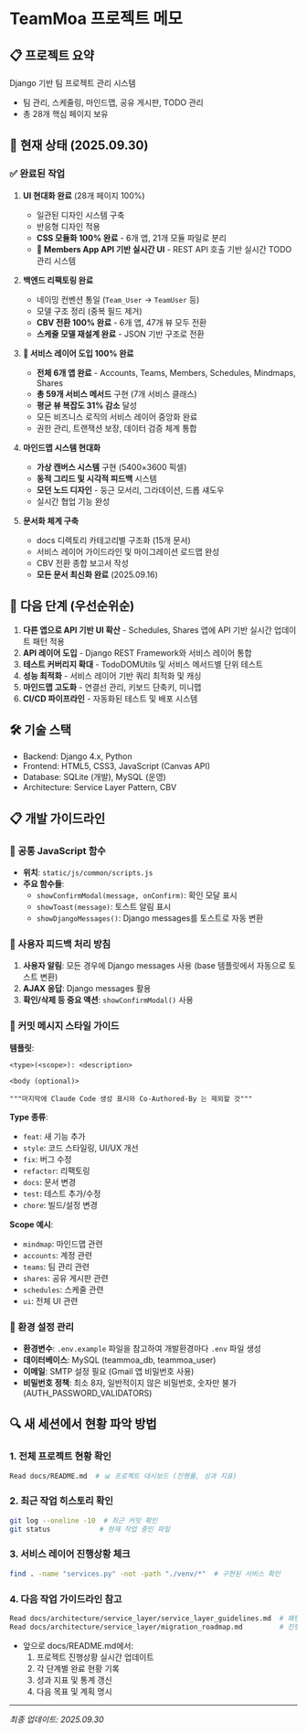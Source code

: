 # TeamMoa 프로젝트 메모

## 📋 프로젝트 요약
Django 기반 팀 프로젝트 관리 시스템
- 팀 관리, 스케줄링, 마인드맵, 공유 게시판, TODO 관리
- 총 28개 핵심 페이지 보유

## 🎯 현재 상태 (2025.09.30)

### ✅ 완료된 작업
1. **UI 현대화 완료** (28개 페이지 100%)
   - 일관된 디자인 시스템 구축
   - 반응형 디자인 적용
   - **CSS 모듈화 100% 완료** - 6개 앱, 21개 모듈 파일로 분리
   - **🎉 Members App API 기반 실시간 UI** - REST API 호출 기반 실시간 TODO 관리 시스템

2. **백엔드 리팩토링 완료**
   - 네이밍 컨벤션 통일 (`Team_User` → `TeamUser` 등)
   - 모델 구조 정리 (중복 필드 제거)
   - **CBV 전환 100% 완료** - 6개 앱, 47개 뷰 모두 전환
   - **스케줄 모델 재설계 완료** - JSON 기반 구조로 전환

3. **🎉 서비스 레이어 도입 100% 완료**
   - **전체 6개 앱 완료** - Accounts, Teams, Members, Schedules, Mindmaps, Shares
   - **총 59개 서비스 메서드** 구현 (7개 서비스 클래스)
   - **평균 뷰 복잡도 31% 감소** 달성
   - 모든 비즈니스 로직의 서비스 레이어 중앙화 완료
   - 권한 관리, 트랜잭션 보장, 데이터 검증 체계 통합

4. **마인드맵 시스템 현대화**
   - **가상 캔버스 시스템** 구현 (5400×3600 픽셀)
   - **동적 그리드 및 시각적 피드백** 시스템
   - **모던 노드 디자인** - 둥근 모서리, 그라데이션, 드롭 섀도우
   - 실시간 협업 기능 완성

5. **문서화 체계 구축**
   - docs 디렉토리 카테고리별 구조화 (15개 문서)
   - 서비스 레이어 가이드라인 및 마이그레이션 로드맵 완성
   - CBV 전환 종합 보고서 작성
   - **모든 문서 최신화 완료** (2025.09.16)

## 🚀 다음 단계 (우선순위순)
1. **다른 앱으로 API 기반 UI 확산** - Schedules, Shares 앱에 API 기반 실시간 업데이트 패턴 적용
2. **API 레이어 도입** - Django REST Framework와 서비스 레이어 통합
3. **테스트 커버리지 확대** - TodoDOMUtils 및 서비스 메서드별 단위 테스트
4. **성능 최적화** - 서비스 레이어 기반 쿼리 최적화 및 캐싱
5. **마인드맵 고도화** - 연결선 관리, 키보드 단축키, 미니맵
6. **CI/CD 파이프라인** - 자동화된 테스트 및 배포 시스템

## 🛠️ 기술 스택
- Backend: Django 4.x, Python
- Frontend: HTML5, CSS3, JavaScript (Canvas API)
- Database: SQLite (개발), MySQL (운영)
- Architecture: Service Layer Pattern, CBV

## 📋 개발 가이드라인

### 🔧 공통 JavaScript 함수
- **위치**: `static/js/common/scripts.js`
- **주요 함수들**:
  - `showConfirmModal(message, onConfirm)`: 확인 모달 표시
  - `showToast(message)`: 토스트 알림 표시
  - `showDjangoMessages()`: Django messages를 토스트로 자동 변환

### 🎯 사용자 피드백 처리 방침
1. **사용자 알림**: 모든 경우에 Django messages 사용 (base 템플릿에서 자동으로 토스트 변환)
2. **AJAX 응답**: Django messages 활용
3. **확인/삭제 등 중요 액션**: `showConfirmModal()` 사용

### 📝 커밋 메시지 스타일 가이드

**템플릿**:
```
<type>(<scope>): <description>

<body (optional)>

"""마지막에 Claude Code 생성 표시와 Co-Authored-By 는 제외할 것"""
```

**Type 종류**:
- `feat`: 새 기능 추가
- `style`: 코드 스타일링, UI/UX 개선
- `fix`: 버그 수정
- `refactor`: 리팩토링
- `docs`: 문서 변경
- `test`: 테스트 추가/수정
- `chore`: 빌드/설정 변경

**Scope 예시**:
- `mindmap`: 마인드맵 관련
- `accounts`: 계정 관련
- `teams`: 팀 관리 관련
- `shares`: 공유 게시판 관련
- `schedules`: 스케줄 관련
- `ui`: 전체 UI 관련

### 🔧 환경 설정 관리
- **환경변수**: `.env.example` 파일을 참고하여 개발환경마다 `.env` 파일 생성
- **데이터베이스**: MySQL (teammoa_db, teammoa_user)
- **이메일**: SMTP 설정 필요 (Gmail 앱 비밀번호 사용)
- **비밀번호 정책**: 최소 8자, 일반적이지 않은 비밀번호, 숫자만 불가 (AUTH_PASSWORD_VALIDATORS)

## 🔍 새 세션에서 현황 파악 방법

### 1. 전체 프로젝트 현황 확인
```bash
Read docs/README.md  # 📊 프로젝트 대시보드 (진행률, 성과 지표)
```

### 2. 최근 작업 히스토리 확인
```bash
git log --oneline -10  # 최근 커밋 확인
git status            # 현재 작업 중인 파일
```

### 3. 서비스 레이어 진행상황 체크
```bash
find . -name "services.py" -not -path "./venv/*"  # 구현된 서비스 확인
```

### 4. 다음 작업 가이드라인 참고
```bash
Read docs/architecture/service_layer/service_layer_guidelines.md  # 패턴 가이드
Read docs/architecture/service_layer/migration_roadmap.md         # 진행 계획
```

- 앞으로 docs/README.md에서:
  1. 프로젝트 진행상황 실시간 업데이트
  2. 각 단계별 완료 현황 기록
  3. 성과 지표 및 통계 갱신
  4. 다음 목표 및 계획 명시

  
---
*최종 업데이트: 2025.09.30*
